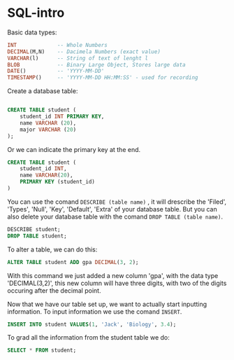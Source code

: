 # SQL-intro

Basic data types:

```sql
INT             -- Whole Numbers
DECIMAL(M,N)    -- Dacimela Numbers (exact value)
VARCHAR(l)      -- String of text of lenght l
BLOB            -- Binary Large Object, Stores large data
DATE()          -- 'YYYY-MM-DD'
TIMESTAMP()     -- 'YYYY-MM-DD HH:MM:SS' - used for recording
```

Create a database table:

```sql

CREATE TABLE student (
    student_id INT PRIMARY KEY,
    name VARCHAR (20),
    major VARCHAR (20)
);
```

Or we can indicate the primary key at the end.
```sql
CREATE TABLE student (
    student_id INT,
    name VARCHAR(20),
    PRIMARY KEY (student_id)
)
```

You can use the comand `DESCRIBE (table name)` , it will drescribe the 'Filed', 'Types', 'Null', 'Key', 'Default', 'Extra' of your database table. But you can also delete your database table with the comand `DROP TABLE (table name)`.

```sql
DESCRIBE student;
DROP TABLE student;
```

To alter a table, we can do this:

```sql
ALTER TABLE student ADD gpa DECIMAL(3, 2);
```

With this command we just added a new column 'gpa', with the data type 'DECIMAL(3,2)', this new column will have three digits, with two of the digits occuring after the decimal point.


Now that we have our table set up, we want to actually start inputting information. To input information we use the comand `INSERT`.

```sql
INSERT INTO student VALUES(1, 'Jack', 'Biology', 3.4);
```

To grad all the information from the student table we do:

```sql
SELECT * FROM student;
```
